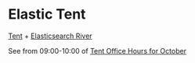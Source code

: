 # Elastic Tent

[Tent](https://tent.io/) + [Elasticsearch River](http://www.elasticsearch.org/guide/en/elasticsearch/rivers/current/river.html)

See from 09:00-10:00 of [Tent Office Hours for October](https://tent.io/officehours/2013-10-01)
